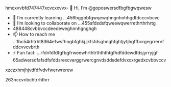 hmcxvvbfd747447xcvcxxvvx- 👋 Hi, I’m @goposwersdfbgfbgwqwesw
- 🌱 I’m currently learning ...456bggbbfgwqewqhngnhnhhgdfdcccvbcvc
- 💞️ I’m looking to collaborate on ...455sfdsdsfqweewqwerrethrthrhrtg
- 488448cvbbvccdeedeweghnnhgnghgh
- 📫 How to reach me ...1bc54rhtrht8364efwsfhngbfghkj.jkfsfdsghnghfghtjytjhgffbcrgegrrervfddcvvcvbrth
- ⚡ Fun fact: ...rfdnfdfdfgfbgfrweewhrthtrthththtgfhdfddewdfdsjyrryjgf
65adwersdfafsdfsfddsrexcverggrwercgnvdsddsdefdvxcxrgedxcvbbvccv
<!---sjhmvfrexcvcxvvbgdfgdffdfgerbredfgfdfdgdfddd
goposwer/goposwer is a ✨ special ✨ repository because its `README.md` (this file) apgdddpears onjyu your GitH35ufhb proredffile.bdffdf
You can click the Preview link to take a look at your changeadsdass.46245sdsftgggssgerrgre
--->xzczxhmjhjvdfdfvdvfwerwrerew
263nccvnbchtrrhthrr
